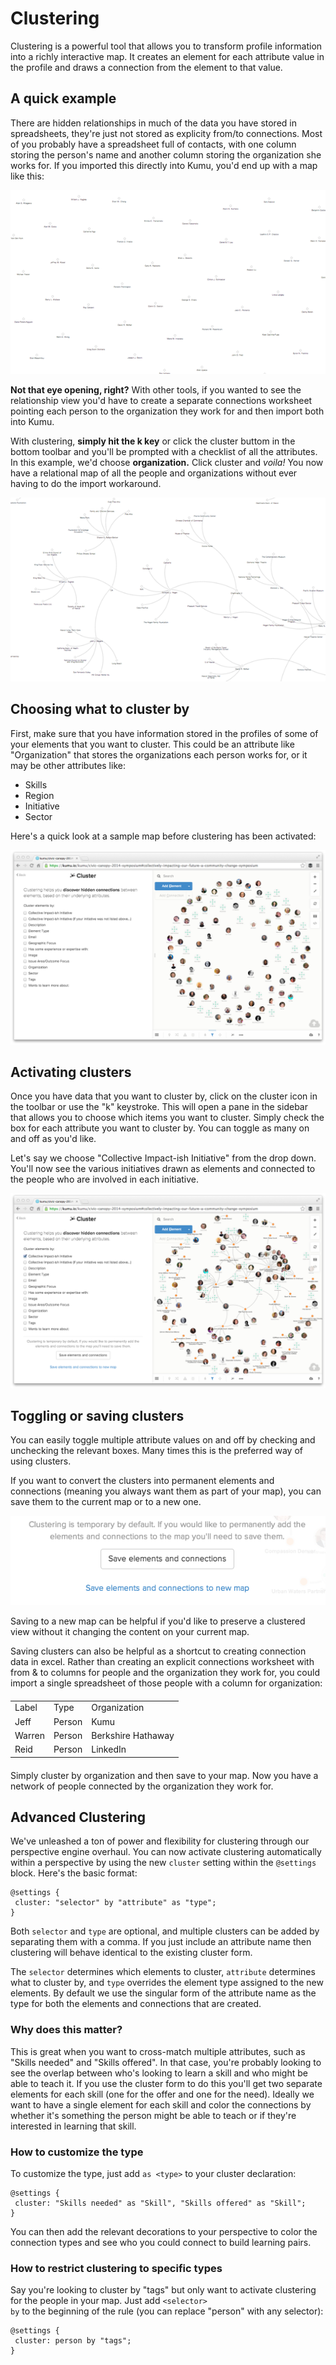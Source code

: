 # Clustering

Clustering is a powerful tool that allows you to transform profile information into a richly interactive map. It creates an element for each attribute value in the profile and draws a connection from the element to that value.

## A quick example

There are hidden relationships in much of the data you have stored in spreadsheets, they're just not stored as explicity from/to connections. Most of you probably have a spreadsheet full of contacts, with one column storing the person's name and another column storing the organization she works for. If you imported this directly into Kumu, you'd end up with a map like this:

<img src="/images/cluster-before-final.png" alt="Elements with no relationships">

**Not that eye opening, right?** With other tools, if you wanted to see the relationship view you'd have to create a separate connections worksheet pointing each person to the organization they work for and then import both into Kumu.

With clustering, **simply hit the k key** or click the cluster buttom in the bottom toolbar and you'll be prompted with a checklist of all the attributes. In this example, we'd choose **organization.** Click cluster and *voila!* You now have a relational map of all the people and organizations without ever having to do the import workaround.

<img src="/images/cluster-after-final.png" alt="Elements with relationships">

## Choosing what to cluster by

First, make sure that you have information stored in the profiles of some of your elements that you want to cluster. This could be an attribute like "Organization" that stores the organizations each person works for, or it may be other attributes like:

* Skills
* Region
* Initiative
* Sector

Here's a quick look at a sample map before clustering has been activated:

<img src="/images/cluster-civic-1.png" alt="Civic Canopy without clusters" class="plain">

## Activating clusters

Once you have data that you want to cluster by, click on the cluster icon in the toolbar or use the "k" keystroke. This will open a pane in the sidebar that allows you to choose which items you want to cluster. Simply check the box for each attribute you want to cluster by. You can toggle as many on and off as you'd like.

Let's say we choose "Collective Impact-ish Initiative" from the drop down. You'll now see the various initiatives drawn as elements and connected to the people who are involved in each initiative.

<img src="/images/cluster-civic-2.png" alt="Civic Canopy clustered by collective impact initiative">

## Toggling or saving clusters

You can easily toggle multiple attribute values on and off by checking and unchecking the relevant boxes. Many times this is the preferred way of using clusters.

If you want to convert the clusters into permanent elements and connections (meaning you always want them as part of your map), you can save them to the current map or to a new one.

<img src="/images/cluster-civic-save.png" alt="saving clusters">

Saving to a new map can be helpful if you'd like to preserve a clustered view without it changing the content on your current map.

Saving clusters can also be helpful as a shortcut to creating connection data in excel. Rather than creating an explicit connections worksheet with from & to columns for people and the organization they work for, you could import a single spreadsheet of those people with a column for organization:

<table style="margin: 20px auto">
<tbody><tr>
<td>Label
</td>
<td>Type
</td>
<td>Organization
</td>
</tr>
<tr>
<td>Jeff
</td>
<td>Person
</td>
<td>Kumu
</td>
</tr>
<tr>
<td>Warren
</td>
<td>Person
</td>
<td>Berkshire Hathaway
</td>
</tr>
<tr>
<td>Reid
</td>
<td>Person
</td>
<td>LinkedIn
</td>
</tr>
</tbody></table>

Simply cluster by organization and then save to your map. Now you have a network of people connected by the organization they work for.

## Advanced Clustering
We've unleashed a ton of power and flexibility for clustering through our perspective engine overhaul. You can now activate clustering automatically within a perspective by using the new <code>cluster</code> setting within the <code>@settings</code> block. Here's the basic format:

```
@settings {
 cluster: "selector" by "attribute" as "type";
}
```

Both <code>selector</code> and <code>type</code> are optional, and multiple clusters can be added by separating them with a comma.  If you just include an attribute name then clustering will behave identical to the existing cluster form.

The <code>selector</code> determines which elements to cluster, <code>attribute</code> determines what to cluster by, and <code>type</code> overrides the element type assigned to the new elements. By default we use the singular form of the attribute name as the type for both the elements and connections that are created.

### Why does this matter?

This is great when you want to cross-match multiple attributes, such as "Skills needed" and "Skills offered". In that case, you're probably looking to see the overlap between who's looking to learn a skill and who might be able to teach it. If you use the cluster form to do this you'll get two separate elements for each skill (one for the offer and one for the need).  Ideally we want to have a single element for each skill and color the connections by whether it's something the person might be able to teach or if they're interested in learning that skill.

### How to customize the type

To customize the type, just add <code>as &lt;type&gt;</code> to your cluster declaration:

```
@settings {
 cluster: "Skills needed" as "Skill", "Skills offered" as "Skill";
}
```

You can then add the relevant decorations to your perspective to color the connection types and see who you could connect to build learning pairs.

### How to restrict clustering to specific types

Say you're looking to cluster by "tags" but only want to activate clustering for the people in your map. Just add <code>&lt;selector&gt; by</code> to the beginning of the rule (you can replace "person" with any selector):

```
@settings {
 cluster: person by "tags";
}
```
